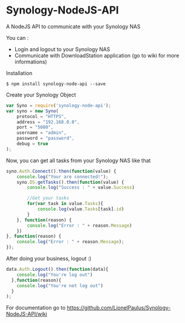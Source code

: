 # Synology-NodeJS-API
A NodeJS API to communicate with your Synology NAS

You can :
- Login and logout to your Synology NAS
- Communicate with DownloadStation application (go to wiki for more informations)

Installation
```shell
$ npm install synology-node-api --save
```

Create your Synology Object
```javascript
var Syno = require('synology-node-api');
var syno = new Syno(
    protocol = "HTTPS",
    address = "192.168.0.0",
    port = "5000",
    username = "admin",
    password = "password",
    debug = true
);
```

Now, you can get all tasks from your Synology NAS like that
```javascript
syno.Auth.Connect().then(function(value) {
    console.log("Your are connected!");
    syno.DS.getTasks().then(function(value) {
        console.log("Success : " + value.Success)

        //Get your tasks
        for(var task in value.Tasks){
            console.log(value.Tasks[task].id)
        }
    }, function(reason) {
        console.log("Error : " + reason.Message)
    })
}, function(reason) {
    console.log("Error : " + reason.Message);
});
```

After doing your business, logout :)
```javascript
data.Auth.Logout().then(function(data){
    console.log("You're log out")
  },function(reason){
    console.log("You're not log out")  
  }
);
```

For documentation go to https://github.com/LionelPaulus/Synology-NodeJS-API/wiki
